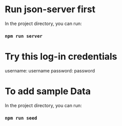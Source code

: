 # Run json-server first
In the project directory, you can run:
### `npm run server`

# Try this log-in credentials
username: username
password: password

# To add sample Data
In the project directory, you can run:
### `npm run seed`

